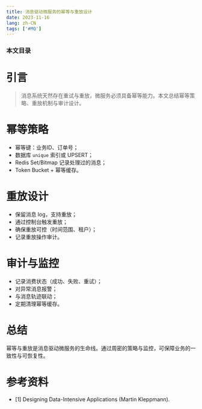 ```yaml
---
title: 消息驱动微服务的幂等与重放设计
date: 2023-11-16
lang: zh-CN
tags: ['#MQ']
---
```


### 本文目录
<!-- toc -->

# 引言
> 消息系统天然存在重试与重放，微服务必须具备幂等能力。本文总结幂等策略、重放机制与审计设计。

# 幂等策略
- 幂等键：业务ID、订单号；
- 数据库 `unique` 索引或 UPSERT；
- Redis Set/Bitmap 记录处理过的消息；
- Token Bucket + 幂等缓存。

# 重放设计
- 保留消息 log，支持重放；
- 通过控制台触发重放；
- 确保重放可控（时间范围、租户）；
- 记录重放操作审计。

# 审计与监控
- 记录消费状态（成功、失败、重试）；
- 对异常消息报警；
- 与消息轨迹联动；
- 定期清理幂等缓存。

# 总结
幂等与重放是消息驱动微服务的生命线。通过周密的策略与监控，可保障业务的一致性与可恢复性。

# 参考资料
- [1] Designing Data-Intensive Applications (Martin Kleppmann).
